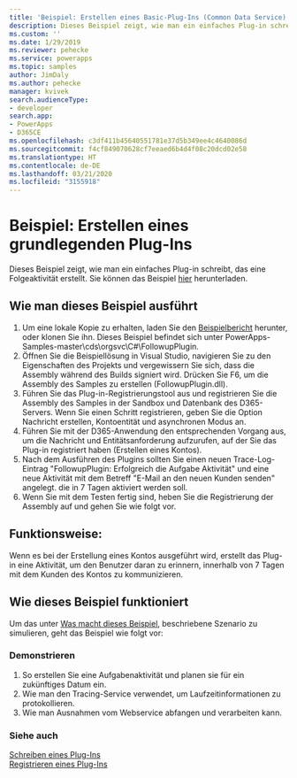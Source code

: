 ```yaml
---
title: 'Beispiel: Erstellen eines Basic-Plug-Ins (Common Data Service) | Microsoft-Dokumentation'
description: Dieses Beispiel zeigt, wie man ein einfaches Plug-in schreibt, das eine Folgeaktivität erstellt.
ms.custom: ''
ms.date: 1/29/2019
ms.reviewer: pehecke
ms.service: powerapps
ms.topic: samples
author: JimDaly
ms.author: pehecke
manager: kvivek
search.audienceType:
- developer
search.app:
- PowerApps
- D365CE
ms.openlocfilehash: c3df411b45640551781e37d5b349ee4c4640086d
ms.sourcegitcommit: f4cf849070628cf7eeaed6b4d4f08c20dcd02e58
ms.translationtype: HT
ms.contentlocale: de-DE
ms.lasthandoff: 03/21/2020
ms.locfileid: "3155918"
---
```

# <a name="sample-create-a-basic-plug-in"></a>Beispiel: Erstellen eines grundlegenden Plug-Ins

Dieses Beispiel zeigt, wie man ein einfaches Plug-in schreibt, das eine Folgeaktivität erstellt. Sie können das Beispiel [hier](https://github.com/Microsoft/PowerApps-Samples/tree/master/cds/orgsvc/C%23/FollowupPlugin) herunterladen.

## <a name="how-to-run-this-sample"></a>Wie man dieses Beispiel ausführt

1. Um eine lokale Kopie zu erhalten, laden Sie den [Beispielbericht](https://github.com/Microsoft/PowerApps-Samples) herunter, oder klonen Sie ihn. Dieses Beispiel befindet sich unter PowerApps-Samples-master\cds\orgsvc\C#\FollowupPlugin.
2. Öffnen Sie die Beispiellösung in Visual Studio, navigieren Sie zu den Eigenschaften des Projekts und vergewissern Sie sich, dass die Assembly während des Builds signiert wird. Drücken Sie F6, um die Assembly des Samples zu erstellen (FollowupPlugin.dll).
3. Führen Sie das Plug-in-Registrierungstool aus und registrieren Sie die Assembly des Samples in der Sandbox und Datenbank des D365-Servers. Wenn Sie einen Schritt registrieren, geben Sie die Option Nachricht erstellen, Kontoentität und asynchronen Modus an.
4. Führen Sie mit der D365-Anwendung den entsprechenden Vorgang aus, um die Nachricht und Entitätsanforderung aufzurufen, auf der Sie das Plug-in registriert haben (Erstellen eines Kontos).
5. Nach dem Ausführen des Plugins sollten Sie einen neuen Trace-Log-Eintrag "FollowupPlugin: Erfolgreich die Aufgabe Aktivität" und eine neue Aktivität mit dem Betreff "E-Mail an den neuen Kunden senden" angelegt. die in 7 Tagen aktiviert werden soll.
6. Wenn Sie mit dem Testen fertig sind, heben Sie die Registrierung der Assembly auf und gehen Sie wie folgt vor.

## <a name="what-this-sample-does"></a>Funktionsweise:

Wenn es bei der Erstellung eines Kontos ausgeführt wird, erstellt das Plug-in eine Aktivität, um den Benutzer daran zu erinnern, innerhalb von 7 Tagen mit dem Kunden des Kontos zu kommunizieren.

## <a name="how-this-sample-works"></a>Wie dieses Beispiel funktioniert

Um das unter [Was macht dieses Beispiel](#what-this-sample-does), beschriebene Szenario zu simulieren, geht das Beispiel wie folgt vor:

### <a name="demonstrate"></a>Demonstrieren

1. So erstellen Sie eine Aufgabenaktivität und planen sie für ein zukünftiges Datum ein.
2. Wie man den Tracing-Service verwendet, um Laufzeitinformationen zu protokollieren.
3. Wie man Ausnahmen vom Webservice abfangen und verarbeiten kann.

### <a name="see-also"></a>Siehe auch
[Schreiben eines Plug-Ins](../../write-plug-in.md)  
[Registrieren eines Plug-Ins](../../register-plug-in.md)